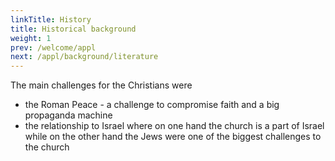 ```yaml
---
linkTitle: History
title: Historical background
weight: 1
prev: /welcome/appl
next: /appl/background/literature
---
```


The main challenges for the Christians were
- the Roman Peace - a challenge to compromise faith and a big propaganda machine
- the relationship to Israel where on one hand the church is a part of Israel while on the other hand the Jews were one of the biggest challenges to the church